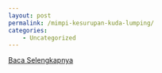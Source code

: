 ```yaml
---
layout: post
permalink: /mimpi-kesurupan-kuda-lumping/
categories:
    - Uncategorized
---
```


[Baca Selengkapnya](/08)